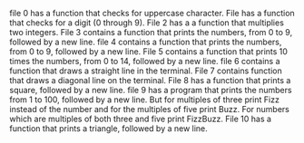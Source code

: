  file 0 has a function that checks for uppercase character.
 File has a  function that checks for a digit (0 through 9).
 File 2 has a a function that multiplies two integers.
 File 3 contains a function that prints the numbers, from 0 to 9, followed by a new line.
 file 4 contains a function that prints the numbers, from 0 to 9, followed by a new line.
 File 5 contains a function that prints 10 times the numbers, from 0 to 14, followed by a new line.
 file 6 contains a function that draws a straight line in the terminal.
 File 7 contains  function that draws a diagonal line on the terminal.
File 8 has a function that prints a square, followed by a new line.
 file 9 has a program that prints the numbers from 1 to 100, followed by a new line. But for multiples of three print Fizz instead of the number and for the multiples of five print Buzz. For numbers which are multiples of both three and five print FizzBuzz.
 File 10 has a function that prints a triangle, followed by a new line.
